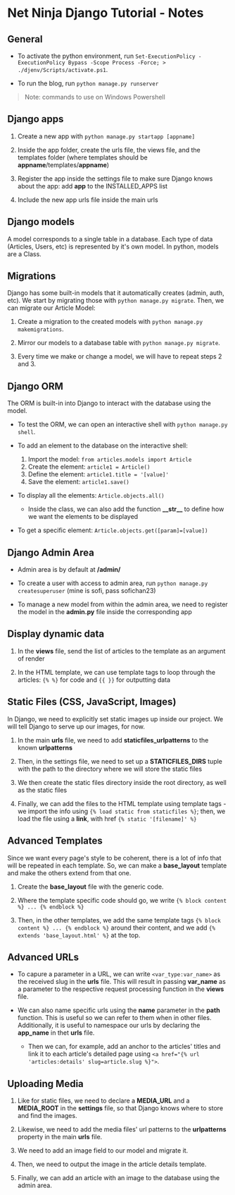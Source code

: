 
# Net Ninja Django Tutorial - Notes

## General
- To activate the python environment, run ```Set-ExecutionPolicy -ExecutionPolicy Bypass -Scope Process -Force; > ./djenv/Scripts/activate.ps1```.

- To run the blog, run ```python manage.py runserver```

> Note: commands to use on Windows Powershell

## Django apps

1. Create a new app with ```python manage.py startapp [appname]```

2. Inside the app folder, create the urls file, the views file, and the templates folder (where templates should be **appname**/templates/**appname**)

3. Register the app inside the settings file to make sure Django knows about the app: add **app** to the INSTALLED_APPS list

4. Include the new app urls file inside the main urls

## Django models

A model corresponds to a single table in a database. Each type of data (Articles, Users, etc) is represented by it's own model. In python, models are a Class.

## Migrations

Django has some built-in models that it automatically creates (admin, auth, etc). We start by migrating those with ```python manage.py migrate```. Then, we can migrate our Article Model:

1. Create a migration to the created models with ```python manage.py makemigrations```.

2. Mirror our models to a database table with ```python manage.py migrate```.

3. Every time we make or change a model, we will have to repeat steps 2 and 3.

## Django ORM

The ORM is built-in into Django to interact with the database using the model.

- To test the ORM, we can open an interactive shell with ```python manage.py shell```.

- To add an element to the database on the interactive shell:
    1. Import the model: ```from articles.models import Article```
    2. Create the element: ```article1 = Article()```
    3. Define the element: ```article1.title = '[value]'```
    4. Save the element: ```article1.save()```

- To display all the elements: ```Article.objects.all()``` 

    - Inside the class, we can also add the function **\_\_str\_\_** to define how we want the elements to be displayed

- To get a specific element: ```Article.objects.get([param]=[value])```

## Django Admin Area

- Admin area is by default at **/admin/**

- To create a user with access to admin area, run ```python manage.py createsuperuser``` (mine is sofi, pass sofichan23)

- To manage a new model from within the admin area, we need to register the model in the **admin.py** file inside the corresponding app

## Display dynamic data

1. In the **views** file, send the list of articles to the template as an argument of render

2. In the HTML template, we can use template tags to loop through the articles: ```{% %}``` for code and ```{{ }}``` for outputting data

## Static Files (CSS, JavaScript, Images)

In Django, we need to explicitly set static images up inside our project. We will tell Django to serve up our images, for now.

1. In the main **urls** file, we need to add **staticfiles_urlpatterns** to the known **urlpatterns**

2. Then, in the settings file, we need to set up a **STATICFILES_DIRS** tuple with the path to the directory where we will store the static files

3. We then create the static files directory inside the root directory, as well as the static files

4. Finally, we can add the files to the HTML template using template tags - we import the info using ```{% load static from staticfiles %}```; then, we load the file using a **link**, with href ```{% static '[filename]' %}```

## Advanced Templates

Since we want every page's style to be coherent, there is a lot of info that will be repeated in each template. So, we can make a **base_layout** template and make the others extend from that one.

1. Create the **base_layout** file with the generic code.

2. Where the template specific code should go, we write ```{% block content %} ... {% endblock %}```

3. Then, in the other templates, we add the same template tags ```{% block content %} ... {% endblock %}``` around their content, and we add ```{% extends 'base_layout.html' %}``` at the top.

## Advanced URLs

- To capure a parameter in a URL, we can write ```<var_type:var_name>``` as the received slug in the **urls** file. This will result in passing **var_name** as a parameter to the respective request processing function in the **views** file.

- We can also name specific urls using the **name** parameter in the **path** function. This is useful so we can refer to them when in other files. Additionally, it is useful to namespace our urls by declaring the **app_name** in thet **urls** file.
    - Then we can, for example, add an anchor to the articles' titles and link it to each article's detailed page using ```<a href="{% url 'articles:details' slug=article.slug %}">```.

## Uploading Media

1. Like for static files, we need to declare a **MEDIA_URL** and a **MEDIA_ROOT** in the **settings** file, so that Django knows where to store and find the images.

2. Likewise, we need to add the media files' url patterns to the **urlpatterns** property in the main **urls** file.

3. We need to add an image field to our model and migrate it.

4. Then, we need to output the image in the article details template.

4. Finally, we can add an article with an image to the database using the admin area.